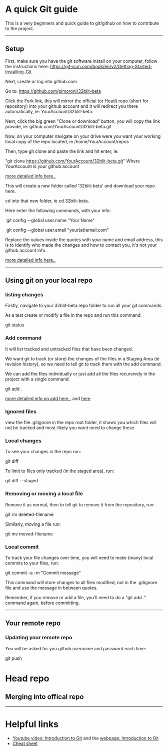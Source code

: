# A quick Git guide

This is a very beginners and quick guide to git/github on how to contribute to the project.


---

## Setup
First, make sure you have the git software install on your computer, follow the instructions here: https://git-scm.com/book/en/v2/Getting-Started-Installing-Git

Next, create or log into github.com

Go to: https://github.com/pimoroni/32blit-beta

Click the Fork link, this will mirror the official (or Head) repo (short for repository) into your github account and it will redirect you there automatically, ie: YourAccount/32blit-beta.

Next, click the big green "Clone or download" button, you will copy the link provide, ie: github.com/YourAccount/32blit-beta.git

Now, on your computer navigate on your drive were you want your working local copy of the repo located, ie /home/YourAccount/repos

Then, type git clone and paste the link and hit enter, ie:

"git clone https://github.com/YourAccount/32blit-beta.git" Where YourAccount is your github account

[more detailed info here..](https://git-scm.com/book/en/v2/Git-Basics-Getting-a-Git-Repository)

This will create a new folder called '32blit-beta' and download your repo here.

cd into that new folder, ie cd 32blit-beta.

Here enter the following commands, with your info:

 git config --global user.name "Your Name"

 git config --global user.email "your(at)email.com"

Replace the values inside the quotes with your name and email address, this is to identify who made the changes and how to contact you, it's not your github account info.

[more detailed info here..](https://git-scm.com/book/en/v2/Getting-Started-First-Time-Git-Setup)

---

## Using git on your local repo

### listing changes
Firstly, navigate to your 32blit-beta repo folder to run all your git commands.

As a test create or modify a file in the repo and run this command:

git status

### Add command
It will list tracked and untracked files that have been changed.

We want git to track (or store) the changes of the files in a Staging Area (ie revision history), so we need to tell git to track them with the add command.

We can add the files individually or just add all the files recursively in the project with a single command:

git add .


[more detailed info on add here..](https://git-scm.com/book/en/v2/Getting-Started-Getting-Help) and [here](https://git-scm.com/book/en/v2/Git-Basics-Recording-Changes-to-the-Repository)


### Ignored files
view the file .gitignore in the repo root folder, it shows you which files will not be tracked and most-likely you wont need to change these.


### Local changes
To see your changes in the repo run:

git diff 


To limit to files only tracked (in the staged area), run:

git diff --staged

### Removing or moving a local file
Remove it as normal, then to tell git to remove it from the repository, run:

git rm deleted-filename

Similarly, moving a file run:

git mv moved-filename


### Local commit
To track your file changes over time, you will need to make (many) local commits to your files, run:

git commit -a -m "Commit message"

This command will store changes to all files modified, not in the .gitignore file and use the message in between quotes.

Remember, if you remove or add a file, you'll need to do a "git add ." command again, before committing.


---

## Your remote repo

### Updating your remote repo
You will be asked for you github username and password each time:

git push

# Head repo

## Merging into offical repo

---

# Helpful links
* [Youtube video: Introduction to Git](https://www.youtube.com/watch?v=USjZcfj8yxE) and the [webpage: Introduction to Git](https://www.notion.so/Introduction-to-Git-ac396a0697704709a12b6a0e545db049)
* [Cheat sheet](https://github.github.com/training-kit)
